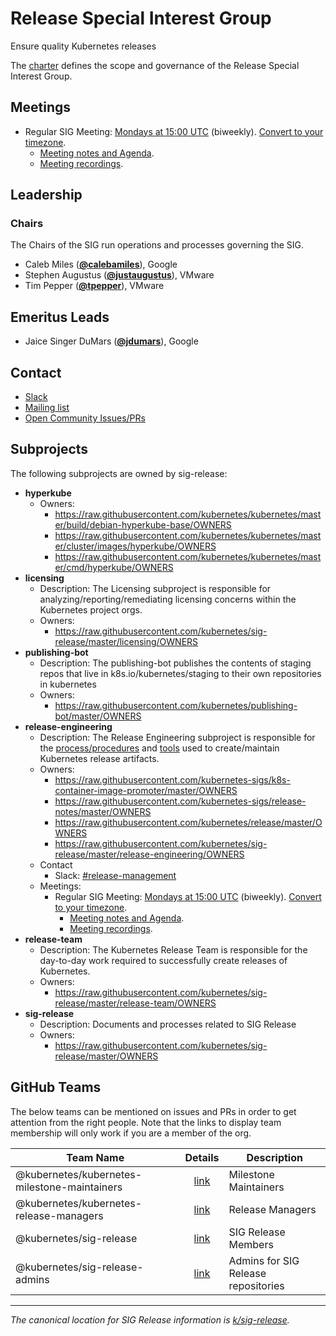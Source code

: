 <!---
This is an autogenerated file!

Please do not edit this file directly, but instead make changes to the
sigs.yaml file in the project root.

To understand how this file is generated, see https://git.k8s.io/community/generator/README.md
--->
# Release Special Interest Group

Ensure quality Kubernetes releases

The [charter](charter.md) defines the scope and governance of the Release Special Interest Group.

## Meetings
* Regular SIG Meeting: [Mondays at 15:00 UTC](https://docs.google.com/document/d/1FQx0BPlkkl1Bn0c9ocVBxYIKojpmrS1CFP5h0DI68AE/edit) (biweekly). [Convert to your timezone](http://www.thetimezoneconverter.com/?t=15:00&tz=UTC).
  * [Meeting notes and Agenda](https://bit.ly/k8s-sig-release-meeting).
  * [Meeting recordings](https://bit.ly/k8s-sig-release-videos).

## Leadership

### Chairs
The Chairs of the SIG run operations and processes governing the SIG.

* Caleb Miles (**[@calebamiles](https://github.com/calebamiles)**), Google
* Stephen Augustus (**[@justaugustus](https://github.com/justaugustus)**), VMware
* Tim Pepper (**[@tpepper](https://github.com/tpepper)**), VMware

## Emeritus Leads

* Jaice Singer DuMars (**[@jdumars](https://github.com/jdumars)**), Google

## Contact
* [Slack](https://kubernetes.slack.com/messages/sig-release)
* [Mailing list](https://groups.google.com/forum/#!forum/kubernetes-sig-release)
* [Open Community Issues/PRs](https://github.com/kubernetes/community/labels/sig%2Frelease)

## Subprojects

The following subprojects are owned by sig-release:
- **hyperkube**
  - Owners:
    - https://raw.githubusercontent.com/kubernetes/kubernetes/master/build/debian-hyperkube-base/OWNERS
    - https://raw.githubusercontent.com/kubernetes/kubernetes/master/cluster/images/hyperkube/OWNERS
    - https://raw.githubusercontent.com/kubernetes/kubernetes/master/cmd/hyperkube/OWNERS
- **licensing**
  - Description: The Licensing subproject is responsible for analyzing/reporting/remediating licensing concerns within the Kubernetes project orgs.
  - Owners:
    - https://raw.githubusercontent.com/kubernetes/sig-release/master/licensing/OWNERS
- **publishing-bot**
  - Description: The publishing-bot publishes the contents of staging repos that live in k8s.io/kubernetes/staging to their own repositories in kubernetes
  - Owners:
    - https://raw.githubusercontent.com/kubernetes/publishing-bot/master/OWNERS
- **release-engineering**
  - Description: The Release Engineering subproject is responsible for the [process/procedures](https://github.com/kubernetes/sig-release/tree/master/release-engineering) and [tools](https://github.com/kubernetes/release) used to create/maintain Kubernetes release artifacts.
  - Owners:
    - https://raw.githubusercontent.com/kubernetes-sigs/k8s-container-image-promoter/master/OWNERS
    - https://raw.githubusercontent.com/kubernetes-sigs/release-notes/master/OWNERS
    - https://raw.githubusercontent.com/kubernetes/release/master/OWNERS
    - https://raw.githubusercontent.com/kubernetes/sig-release/master/release-engineering/OWNERS
  - Contact
    - Slack: [#release-management](https://kubernetes.slack.com/messages/release-management)
  - Meetings:
    - Regular SIG Meeting: [Mondays at 15:00 UTC](https://docs.google.com/document/d/1FQx0BPlkkl1Bn0c9ocVBxYIKojpmrS1CFP5h0DI68AE/edit) (biweekly). [Convert to your timezone](http://www.thetimezoneconverter.com/?t=15:00&tz=UTC).
      - [Meeting notes and Agenda](https://bit.ly/k8s-releng-meeting).
      - [Meeting recordings](https://bit.ly/k8s-sig-release-videos).
- **release-team**
  - Description: The Kubernetes Release Team is responsible for the day-to-day work required to successfully create releases of Kubernetes.
  - Owners:
    - https://raw.githubusercontent.com/kubernetes/sig-release/master/release-team/OWNERS
- **sig-release**
  - Description: Documents and processes related to SIG Release
  - Owners:
    - https://raw.githubusercontent.com/kubernetes/sig-release/master/OWNERS

## GitHub Teams

The below teams can be mentioned on issues and PRs in order to get attention from the right people.
Note that the links to display team membership will only work if you are a member of the org.

| Team Name | Details | Description |
| --------- |:-------:| ----------- |
| @kubernetes/kubernetes-milestone-maintainers | [link](https://github.com/orgs/kubernetes/teams/kubernetes-milestone-maintainers) | Milestone Maintainers |
| @kubernetes/kubernetes-release-managers | [link](https://github.com/orgs/kubernetes/teams/kubernetes-release-managers) | Release Managers |
| @kubernetes/sig-release | [link](https://github.com/orgs/kubernetes/teams/sig-release) | SIG Release Members |
| @kubernetes/sig-release-admins | [link](https://github.com/orgs/kubernetes/teams/sig-release-admins) | Admins for SIG Release repositories |

<!-- BEGIN CUSTOM CONTENT -->
---

_The canonical location for SIG Release information is [k/sig-release](https://github.com/kubernetes/sig-release)._

<!-- END CUSTOM CONTENT -->
